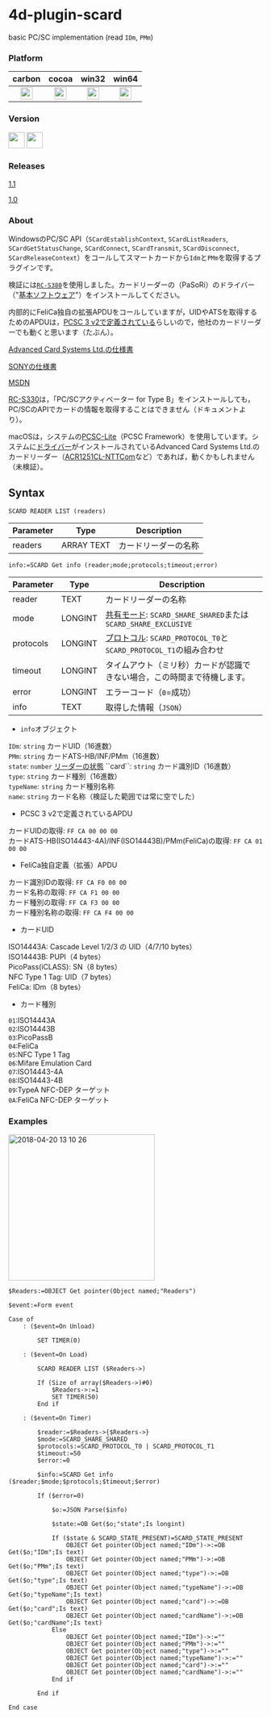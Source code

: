 # 4d-plugin-scard
basic PC/SC implementation (read ``IDm``, ``PMm``) 

### Platform

| carbon | cocoa | win32 | win64 |
|:------:|:-----:|:---------:|:---------:|
|<img src="https://cloud.githubusercontent.com/assets/1725068/22371562/1b091f0a-e4db-11e6-8458-8653954a7cce.png" width="24" height="24" />|<img src="https://cloud.githubusercontent.com/assets/1725068/22371562/1b091f0a-e4db-11e6-8458-8653954a7cce.png" width="24" height="24" />|<img src="https://cloud.githubusercontent.com/assets/1725068/22371562/1b091f0a-e4db-11e6-8458-8653954a7cce.png" width="24" height="24" />|<img src="https://cloud.githubusercontent.com/assets/1725068/22371562/1b091f0a-e4db-11e6-8458-8653954a7cce.png" width="24" height="24" />|

### Version

<img src="https://cloud.githubusercontent.com/assets/1725068/18940649/21945000-8645-11e6-86ed-4a0f800e5a73.png" width="32" height="32" /> <img src="https://cloud.githubusercontent.com/assets/1725068/18940648/2192ddba-8645-11e6-864d-6d5692d55717.png" width="32" height="32" />

### Releases

[1.1](https://github.com/miyako/4d-plugin-scard/releases/tag/1.1)

[1.0](https://github.com/miyako/4d-plugin-scard/releases/tag/1.0)

### About

WindowsのPC/SC API（``SCardEstablishContext``, ``SCardListReaders``, ``SCardGetStatusChange``, ``SCardConnect``, ``SCardTransmit``, ``SCardDisconnect``, ``SCardReleaseContext``）をコールしてスマートカードから``Idm``と``PMm``を取得するプラグインです。

検証には[``RC-S380``](https://www.sony.co.jp/Products/felica/consumer/products/RC-S380.html)を使用しました。カードリーダーの（PaSoRi）のドライバー（"[基本ソフトウェア](https://www.sony.co.jp/Products/felica/consumer/download/windows.html)"）をインストールしてください。

内部的にFeliCa独自の拡張APDUをコールしていますが，UIDやATSを取得するためのAPDUは，[PCSC 3 v2で定義されている](https://stackoverflow.com/questions/13051167/apdu-command-to-get-smart-card-uid/19789290#19789290)らしいので，他社のカードリーダーでも動くと思います（たぶん）。

[Advanced Card Systems Ltd.の仕様書](https://www.acs.com.hk/download-manual/4414/API-ACR1251U-1.08.pdf)

[SONYの仕様書](https://www.sony.co.jp/Products/felica/business/products/ICS-D004.html)

[MSDN](https://msdn.microsoft.com/ja-jp/library/windows/hardware/dn905498(v=vs.85).aspx)

[RC-S330](https://www.sony.co.jp/Products/felica/business/products/RC-S330.html)は，「PC/SCアクティベーター for Type B」をインストールしても，PC/SCのAPIでカードの情報を取得することはできません（ドキュメントより）。

macOSは，システムの[PCSC-Lite](http://pcsclite.alioth.debian.org)（PCSC Framework）を使用しています。システムに[ドライバー](https://github.com/acshk/acsccid)がインストールされているAdvanced Card Systems Ltd.のカードリーダー（[ACR1251CL-NTTCom](https://www.ntt.com/business/services/application/authentication/jpki/download7.html)など）であれば，動くかもしれません（未検証）。

## Syntax

```
SCARD READER LIST (readers)
```

Parameter|Type|Description
------------|------------|----
readers|ARRAY TEXT|カードリーダーの名称

```
info:=SCARD Get info (reader;mode;protocols;timeout;error)
```

Parameter|Type|Description
------------|------------|----
reader|TEXT|カードリーダーの名称
mode|LONGINT|[共有モード](https://msdn.microsoft.com/en-us/library/windows/desktop/aa379473(v=vs.85).aspx): ``SCARD_SHARE_SHARED``または``SCARD_SHARE_EXCLUSIVE``
protocols|LONGINT|[プロトコル](https://msdn.microsoft.com/en-us/library/windows/desktop/aa379473(v=vs.85).aspx): ``SCARD_PROTOCOL_T0``と``SCARD_PROTOCOL_T1``の組み合わせ
timeout|LONGINT|タイムアウト（ミリ秒）カードが認識できない場合，この時間まで待機します。
error|LONGINT|エラーコード（``0``=成功）
info|TEXT|取得した情報（``JSON``）

* ``info``オブジェクト

``IDm``: ``string`` カードUID（16進数）  
``PMm``: ``string`` カードATS-HB/INF/PMm（16進数）  
``state``: ``number``   [リーダーの状態](https://msdn.microsoft.com/en-us/library/windows/desktop/aa379808(v=vs.85).aspx)  
``card``: ``string`` カード識別ID（16進数）  
``type``: ``string`` カード種別（16進数）  
``typeName``: ``string`` カード種別名称  
``name``: ``string`` カード名称（検証した範囲では常に空でした）  

* PCSC 3 v2で定義されているAPDU

カードUIDの取得: ``FF CA 00 00 00``  
カードATS-HB(ISO14443-4A)/INF(ISO14443B)/PMm(FeliCa)の取得: ``FF CA 01 00 00``  

* FeliCa独自定義（拡張）APDU

カード識別IDの取得: ``FF CA F0 00 00``  
カード名称の取得: ``FF CA F1 00 00``  
カード種別の取得: ``FF CA F3 00 00``  
カード種別名称の取得: ``FF CA F4 00 00``  

* カードUID

ISO14443A: Cascade Level 1/2/3 の UID（4/7/10 bytes）  
ISO14443B: PUPI（4 bytes）  
PicoPass(iCLASS): SN（8 bytes）    
NFC Type 1 Tag: UID（7 bytes）  
FeliCa: IDm（8 bytes）  

* カード種別

``01``:ISO14443A  
``02``:ISO14443B  
``03``:PicoPassB  
``04``:FeliCa  
``05``:NFC Type 1 Tag    
``06``:Mifare Emulation Card    
``07``:ISO14443-4A  
``08``:ISO14443-4B  
``09``:TypeA NFC-DEP ターゲット  
``0A``:FeliCa NFC-DEP ターゲット  　

### Examples

<img width="290" alt="2018-04-20 13 10 26" src="https://user-images.githubusercontent.com/1725068/39030535-854c2088-449d-11e8-8400-76c1ca224356.png">

```
$Readers:=OBJECT Get pointer(Object named;"Readers")

$event:=Form event

Case of 
	: ($event=On Unload)
		
		SET TIMER(0)
		
	: ($event=On Load)
		
		SCARD READER LIST ($Readers->)
		
		If (Size of array($Readers->)#0)
			$Readers->:=1
			SET TIMER(50)
		End if 
		
	: ($event=On Timer)
		
		$reader:=$Readers->{$Readers->}
		$mode:=SCARD_SHARE_SHARED
		$protocols:=SCARD_PROTOCOL_T0 | SCARD_PROTOCOL_T1
		$timeout:=50
		$error:=0
		
		$info:=SCARD Get info ($reader;$mode;$protocols;$timeout;$error)
		
		If ($error=0)
			
			$o:=JSON Parse($info)
			
			$state:=OB Get($o;"state";Is longint)
			
			If ($state & SCARD_STATE_PRESENT)=SCARD_STATE_PRESENT
				OBJECT Get pointer(Object named;"IDm")->:=OB Get($o;"IDm";Is text)
				OBJECT Get pointer(Object named;"PMm")->:=OB Get($o;"PMm";Is text)
				OBJECT Get pointer(Object named;"type")->:=OB Get($o;"type";Is text)
				OBJECT Get pointer(Object named;"typeName")->:=OB Get($o;"typeName";Is text)
				OBJECT Get pointer(Object named;"card")->:=OB Get($o;"card";Is text)
				OBJECT Get pointer(Object named;"cardName")->:=OB Get($o;"cardName";Is text)
			Else 
				OBJECT Get pointer(Object named;"IDm")->:=""
				OBJECT Get pointer(Object named;"PMm")->:=""
				OBJECT Get pointer(Object named;"type")->:=""
				OBJECT Get pointer(Object named;"typeName")->:=""
				OBJECT Get pointer(Object named;"card")->:=""
				OBJECT Get pointer(Object named;"cardName")->:=""
			End if 
      
		End if 
		
End case 
```
